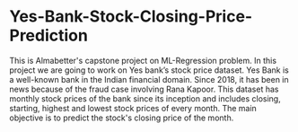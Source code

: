 # Yes-Bank-Stock-Closing-Price-Prediction
This is Almabetter's capstone project on ML-Regression problem. In this project we are going to work on Yes bank’s stock price dataset. Yes Bank is a well-known bank in the Indian financial domain. Since 2018, it has been in news because of the fraud case involving Rana Kapoor. This dataset has monthly stock prices of the bank since its inception and includes closing, starting, highest and lowest stock prices of every month. The main objective is to predict the stock's closing price of the month.
